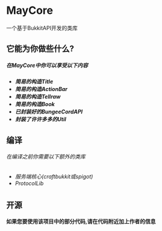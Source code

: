 <h1>MayCore</h1>
一个基于BukkitAPI开发的类库

<h2>它能为你做些什么?</h2>
<h5>在MayCore中你可以享受以下内容<h5>
<ul>
    <li>简易的构造Title</li>
    <li>简易的构造ActionBar</li>
    <li>简易的构造Tellraw</li>
    <li>简易的构造Book</li>
    <li>已封装好的BungeeCordAPI</li>
    <li>封装了许许多多的Util</li>
</ul>

<h2>编译</h2>
<h6>在编译之前你需要以下额外的类库<h6>
<ul>
    <li>服务端核心(craftbukkit或spigot)</li>
    <li>ProtocolLib</li>
</ul>

<h2>开源
<h4>如果您要使用该项目中的部分代码,请在代码附近加上作者的信息